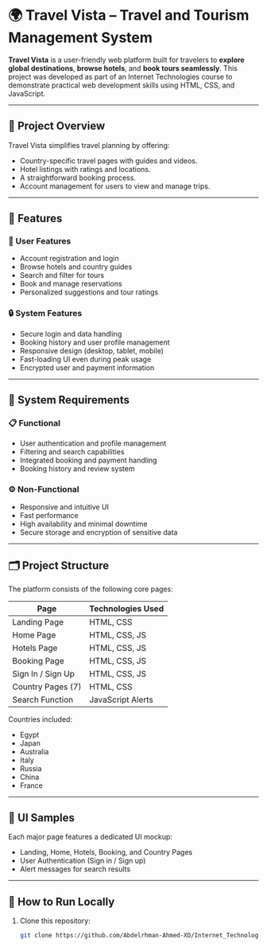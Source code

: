 # 🌍 Travel Vista – Travel and Tourism Management System

**Travel Vista** is a user-friendly web platform built for travelers to **explore global destinations**, **browse hotels**, and **book tours seamlessly**. This project was developed as part of an Internet Technologies course to demonstrate practical web development skills using HTML, CSS, and JavaScript.

---

## 🧭 Project Overview

Travel Vista simplifies travel planning by offering:
- Country-specific travel pages with guides and videos.
- Hotel listings with ratings and locations.
- A straightforward booking process.
- Account management for users to view and manage trips.

---

## 🔧 Features

### 👤 User Features
- Account registration and login
- Browse hotels and country guides
- Search and filter for tours
- Book and manage reservations
- Personalized suggestions and tour ratings

### 🔒 System Features
- Secure login and data handling
- Booking history and user profile management
- Responsive design (desktop, tablet, mobile)
- Fast-loading UI even during peak usage
- Encrypted user and payment information

---

## 🧪 System Requirements

### 📋 Functional
- User authentication and profile management
- Filtering and search capabilities
- Integrated booking and payment handling
- Booking history and review system

### ⚙️ Non-Functional
- Responsive and intuitive UI
- Fast performance
- High availability and minimal downtime
- Secure storage and encryption of sensitive data

---

## 🗂️ Project Structure

The platform consists of the following core pages:

| Page                  | Technologies Used       |
|-----------------------|--------------------------|
| Landing Page          | HTML, CSS               |
| Home Page             | HTML, CSS, JS           |
| Hotels Page           | HTML, CSS, JS           |
| Booking Page          | HTML, CSS, JS           |
| Sign In / Sign Up     | HTML, CSS, JS           |
| Country Pages (7)     | HTML, CSS               |
| Search Function       | JavaScript Alerts       |

Countries included:
- Egypt
- Japan
- Australia
- Italy
- Russia
- China
- France

---

## 📸 UI Samples

Each major page features a dedicated UI mockup:
- Landing, Home, Hotels, Booking, and Country Pages
- User Authentication (Sign in / Sign up)
- Alert messages for search results

---

## 🚀 How to Run Locally

1. Clone this repository:
   ```bash
   git clone https://github.com/Abdelrhman-Ahmed-XD/Internet_Technologies_Project.git
